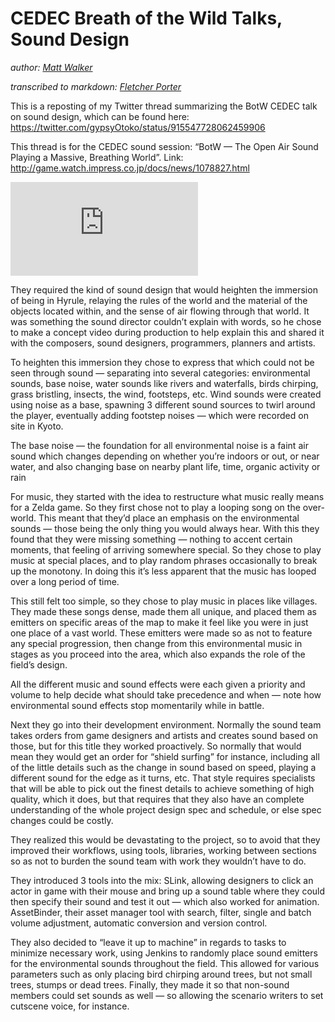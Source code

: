 # CEDEC Breath of the Wild Talks, Sound Design

*author: [Matt Walker](https://medium.com/@gypsyOtoko/this-is-a-reposting-of-my-twitter-thread-summarizing-articles-written-about-the-cedec-botw-dev-266c34fd30e8)*

*transcribed to markdown: [Fletcher Porter](http://fletcherporter.com)*

This is a reposting of my Twitter thread summarizing the BotW CEDEC talk on
sound design, which can be found here:
<https://twitter.com/gypsyOtoko/status/915547728062459906>

This thread is for the CEDEC sound session: “BotW — The Open Air Sound Playing
a Massive, Breathing World”. Link:
<http://game.watch.impress.co.jp/docs/news/1078827.html>

![title slide](http://game.watch.impress.co.jp/img/gmw/docs/1078/827/html/sound01.jpg.html)

They required the kind of sound design that would heighten the immersion of
being in Hyrule, relaying the rules of the world and the material of the
objects located within, and the sense of air flowing through that world. It
was something the sound director couldn’t explain with words, so he chose to
make a concept video during production to help explain this and shared it with
the composers, sound designers, programmers, planners and artists.

To heighten this immersion they chose to express that which could not be seen
through sound — separating into several categories: environmental sounds, base
noise, water sounds like rivers and waterfalls, birds chirping, grass
bristling, insects, the wind, footsteps, etc. Wind sounds were created using
noise as a base, spawning 3 different sound sources to twirl around the
player, eventually adding footstep noises — which were recorded on site in
Kyoto.

The base noise — the foundation for all environmental noise is a faint air
sound which changes depending on whether you’re indoors or out, or near water,
and also changing base on nearby plant life, time, organic activity or rain

For music, they started with the idea to restructure what music really means
for a Zelda game. So they first chose not to play a looping song on the
over-world. This meant that they’d place an emphasis on the environmental
sounds — those being the only thing you would always hear. With this they
found that they were missing something — nothing to accent certain moments,
that feeling of arriving somewhere special. So they chose to play music at
special places, and to play random phrases occasionally to break up the
monotony. In doing this it’s less apparent that the music has looped over a
long period of time.

This still felt too simple, so they chose to play music in places like
villages. They made these songs dense, made them all unique, and placed them
as emitters on specific areas of the map to make it feel like you were in just
one place of a vast world. These emitters were made so as not to feature any
special progression, then change from this environmental music in stages as
you proceed into the area, which also expands the role of the field’s design.

All the different music and sound effects were each given a priority and
volume to help decide what should take precedence and when — note how
environmental sound effects stop momentarily while in battle.

Next they go into their development environment. Normally the sound team takes
orders from game designers and artists and creates sound based on those, but
for this title they worked proactively. So normally that would mean they would
get an order for “shield surfing” for instance, including all of the little
details such as the change in sound based on speed, playing a different sound
for the edge as it turns, etc. That style requires specialists that will be
able to pick out the finest details to achieve something of high quality,
which it does, but that requires that they also have an complete understanding
of the whole project design spec and schedule, or else spec changes could be
costly.

They realized this would be devastating to the project, so to avoid that they
improved their workflows, using tools, libraries, working between sections so
as not to burden the sound team with work they wouldn’t have to do.

They introduced 3 tools into the mix: SLink, allowing designers to click an
actor in game with their mouse and bring up a sound table where they could
then specify their sound and test it out — which also worked for animation.
AssetBinder, their asset manager tool with search, filter, single and batch
volume adjustment, automatic conversion and version control.

They also decided to “leave it up to machine” in regards to tasks to minimize
necessary work, using Jenkins to randomly place sound emitters for the
environmental sounds throughout the field. This allowed for various parameters
such as only placing bird chirping around trees, but not small trees, stumps
or dead trees. Finally, they made it so that non-sound members could set
sounds as well — so allowing the scenario writers to set cutscene voice, for
instance.
